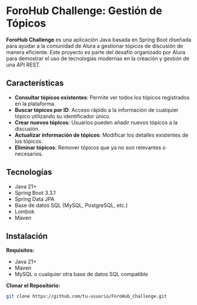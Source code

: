 # ForoHub Challenge: Gestión de Tópicos

**ForoHub Challenge** es una aplicación Java basada en Spring Boot diseñada para ayudar a la comunidad de Alura a gestionar tópicos de discusión de manera eficiente. Este proyecto es parte del desafío organizado por Alura para demostrar el uso de tecnologías modernas en la creación y gestión de una API REST.

## Características
- **Consultar tópicos existentes**: Permite ver todos los tópicos registrados en la plataforma.
- **Buscar tópicos por ID**: Acceso rápido a la información de cualquier tópico utilizando su identificador único.
- **Crear nuevos tópicos**: Usuarios pueden añadir nuevos tópicos a la discusión.
- **Actualizar información de tópicos**: Modificar los detalles existentes de los tópicos.
- **Eliminar tópicos**: Remover tópicos que ya no son relevantes o necesarios.

## Tecnologías
- Java 21+
- Spring Boot 3.3.1
- Spring Data JPA
- Base de datos SQL (MySQL, PostgreSQL, etc.)
- Lombok
- Maven

## Instalación

**Requisitos:**
- Java 21+
- Maven
- MySQL o cualquier otra base de datos SQL compatible

**Clonar el Repositorio:**
```bash
git clone https://github.com/tu-usuario/ForoHub_Challenge.git
